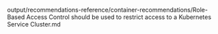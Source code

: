 output/recommendations-reference/container-recommendations/Role-Based Access Control should be used to restrict access to a Kubernetes Service Cluster.md